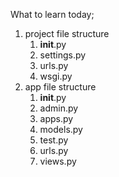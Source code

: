 What to learn today;
1. project file structure
   1. __init__.py
   2. settings.py
   3. urls.py
   4. wsgi.py
3. app file structure
   1. __init__.py
   2. admin.py
   3. apps.py
   4. models.py
   5. test.py
   6. urls.py
   7. views.py
